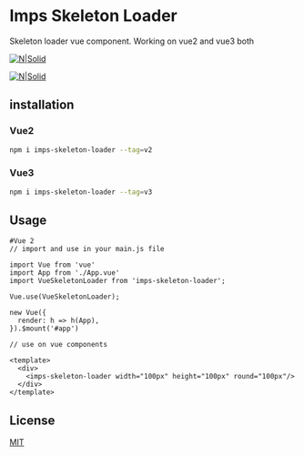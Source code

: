 # Imps Skeleton Loader

Skeleton loader vue component. Working on vue2 and vue3 both

[![N|Solid](https://www.iampapaisarkar.in/powered-by.svg)](https://www.iampapaisarkar.in)

[![N|Solid](https://www.iampapaisarkar.in/hire-me.svg)](https://www.upwork.com/freelancers/~01b68508e481c72291)

## installation
### Vue2
```sh
npm i imps-skeleton-loader --tag=v2
```
### Vue3
```sh
npm i imps-skeleton-loader --tag=v3
```
## Usage

```vue
#Vue 2 
// import and use in your main.js file

import Vue from 'vue'
import App from './App.vue'
import VueSkeletonLoader from 'imps-skeleton-loader';

Vue.use(VueSkeletonLoader);

new Vue({
  render: h => h(App),
}).$mount('#app')

```

```vue
// use on vue components 

<template>
  <div>
    <imps-skeleton-loader width="100px" height="100px" round="100px"/>
  </div>
</template>

```


## License

[MIT](https://choosealicense.com/licenses/mit/)